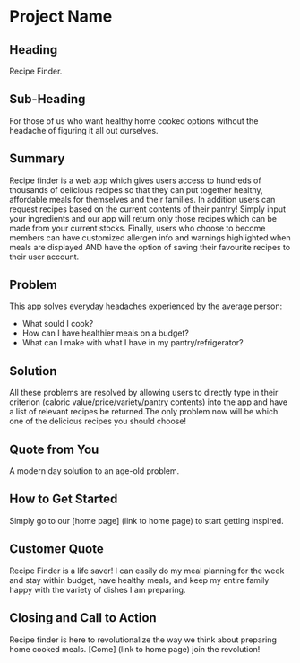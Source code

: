 # Project Name #

<!-- 
> This material was originally posted [here](http://www.quora.com/What-is-Amazons-approach-to-product-development-and-product-management). It is reproduced here for posterities sake.

There is an approach called "working backwards" that is widely used at Amazon. They work backwards from the customer, rather than starting with an idea for a product and trying to bolt customers onto it. While working backwards can be applied to any specific product decision, using this approach is especially important when developing new products or features.

For new initiatives a product manager typically starts by writing an internal press release announcing the finished product. The target audience for the press release is the new/updated product's customers, which can be retail customers or internal users of a tool or technology. Internal press releases are centered around the customer problem, how current solutions (internal or external) fail, and how the new product will blow away existing solutions.

If the benefits listed don't sound very interesting or exciting to customers, then perhaps they're not (and shouldn't be built). Instead, the product manager should keep iterating on the press release until they've come up with benefits that actually sound like benefits. Iterating on a press release is a lot less expensive than iterating on the product itself (and quicker!).

If the press release is more than a page and a half, it is probably too long. Keep it simple. 3-4 sentences for most paragraphs. Cut out the fat. Don't make it into a spec. You can accompany the press release with a FAQ that answers all of the other business or execution questions so the press release can stay focused on what the customer gets. My rule of thumb is that if the press release is hard to write, then the product is probably going to suck. Keep working at it until the outline for each paragraph flows. 

Oh, and I also like to write press-releases in what I call "Oprah-speak" for mainstream consumer products. Imagine you're sitting on Oprah's couch and have just explained the product to her, and then you listen as she explains it to her audience. That's "Oprah-speak", not "Geek-speak".

Once the project moves into development, the press release can be used as a touchstone; a guiding light. The product team can ask themselves, "Are we building what is in the press release?" If they find they're spending time building things that aren't in the press release (overbuilding), they need to ask themselves why. This keeps product development focused on achieving the customer benefits and not building extraneous stuff that takes longer to build, takes resources to maintain, and doesn't provide real customer benefit (at least not enough to warrant inclusion in the press release).
 -->
 
## Heading ##
Recipe Finder.

## Sub-Heading ##
For those of us who want healthy home cooked options without the headache of figuring it all out ourselves.

## Summary ##
Recipe finder is a web app which gives users access to hundreds of thousands of delicious recipes so that they can put together healthy, affordable meals for themselves and their families.  In addition users can request recipes based on the current contents of their pantry!  Simply input your ingredients and our app will return only those recipes which can be made from your current stocks.  Finally, users who choose to become members can have customized allergen info and warnings highlighted when meals are displayed AND have the option of saving their favourite recipes to their user account.

## Problem ##
This app solves everyday headaches experienced by the average person:
- What sould I cook?
- How can I have healthier meals on a budget?
- What can I make with what I have in my pantry/refrigerator?

## Solution ##
All these problems are resolved by allowing users to directly type in their criterion (caloric value/price/variety/pantry contents) into the app and have a list of relevant recipes be returned.The only problem now will be which one of the delicious recipes you should choose!

## Quote from You ##
A modern day solution to an age-old problem.

## How to Get Started ##
Simply go to our [home page] (link to home page) to start getting inspired.

## Customer Quote ##
Recipe Finder is a life saver!  I can easily do my meal planning for the week and stay within budget, have healthy meals, and keep my entire family happy with the variety of dishes I am preparing. 

## Closing and Call to Action ##
Recipe finder is here to revolutionalize the way we think about preparing home cooked meals.  [Come] (link to home page) join the revolution!